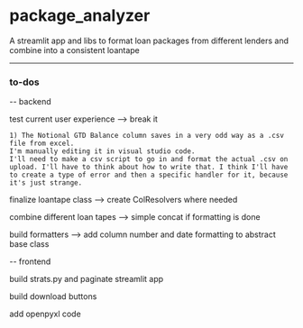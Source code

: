 # package_analyzer
A streamlit app and libs to format loan packages from different lenders and combine into a consistent loantape
___
### to-dos
-- backend

test current user experience --> break it

    1) The Notional GTD Balance column saves in a very odd way as a .csv file from excel.
    I'm manually editing it in visual studio code.
    I'll need to make a csv script to go in and format the actual .csv on upload. I'll have to think about how to write that. I think I'll have to create a type of error and then a specific handler for it, because it's just strange.

finalize loantape class --> create ColResolvers where needed

combine different loan tapes --> simple concat if formatting is done 

build formatters --> add column number and date formatting to abstract base class

-- frontend

build strats.py and paginate streamlit app

build download buttons 

add openpyxl code
